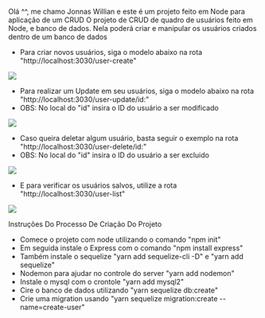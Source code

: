 Olá ^^, me chamo Jonnas Willian e este é um projeto feito em Node para aplicação de um CRUD
O projeto de CRUD de quadro de usuários feito em Node,  e banco de dados.
Nela poderá criar e manipular os usuários criados dentro de um banco de dados

- Para criar novos usuários, siga o modelo abaixo na rota "http://localhost:3030/user-create"

<img src="https://user-images.githubusercontent.com/61368318/151267482-8e694055-f76a-41b3-abc7-28d57eebc26a.jpeg">

- Para realizar um Update em seu usuários, siga o modelo abaixo na rota "http://localhost:3030/user-update/id:"
- OBS: No local do "id" insira o ID do usuário a ser modificado

<img src="https://user-images.githubusercontent.com/61368318/151267770-b92326b9-a100-40f1-9fb2-f5303492ff7c.jpeg">

- Caso queira deletar algum usuário, basta seguir o exemplo na rota "http://localhost:3030/user-delete/id:"
- OBS: No local do "id" insira o ID do usuário a ser excluido

<img src="https://user-images.githubusercontent.com/61368318/151267971-688ab14f-3167-4bd0-a18e-d15ea5f1e96e.jpeg">

- E para verificar os usuários salvos, utilize a rota "http://localhost:3030/user-list"

<img src = "https://user-images.githubusercontent.com/61368318/151268106-f79e6039-de96-4f62-a3c9-e23647ffcb24.jpeg">


Instruções Do Processo De Criação Do Projeto

 - Comece o projeto com node utilizando o comando "npm init"
 - Em seguida instale o Express com o comando "npm install express"
 - Também instale o sequelize "yarn add sequelize-cli -D" e "yarn add sequelize"
 - Nodemon para ajudar no controle do server "yarn add nodemon"
 - Instale o mysql com o crontole "yarn add mysql2"
 - Cire o banco de dados utilizando "yarn sequelize db:create"
 - Crie uma migration usando "yarn sequelize migration:create --name=create-user"